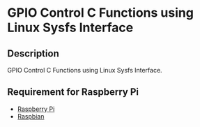 GPIO Control C Functions using Linux Sysfs Interface
========

## Description
GPIO Control C Functions using Linux Sysfs Interface. 

## Requirement for Raspberry Pi
* [Raspberry Pi](https://www.raspberrypi.org/products/raspberry-pi-3-model-b/)
* [Raspbian](https://www.raspberrypi.org/downloads/raspbian/)

